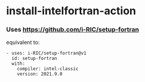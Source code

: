 # install-intelfortran-action

### Uses https://github.com/i-RIC/setup-fortran

equivalent to:

    - uses: i-RIC/setup-fortran@v1
      id: setup-fortran
      with:
        compiler: intel-classic
        version: 2021.9.0
